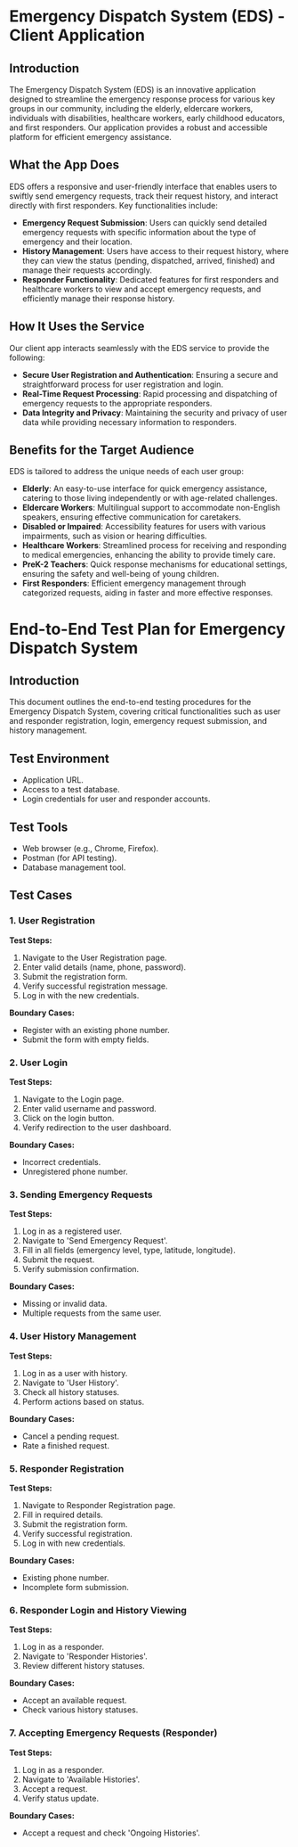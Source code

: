 # Emergency Dispatch System (EDS) - Client Application

## Introduction
The Emergency Dispatch System (EDS) is an innovative application designed to streamline the emergency response process for various key groups in our community, including the elderly, eldercare workers, individuals with disabilities, healthcare workers, early childhood educators, and first responders. Our application provides a robust and accessible platform for efficient emergency assistance.

## What the App Does
EDS offers a responsive and user-friendly interface that enables users to swiftly send emergency requests, track their request history, and interact directly with first responders. Key functionalities include:

- **Emergency Request Submission**: Users can quickly send detailed emergency requests with specific information about the type of emergency and their location.
- **History Management**: Users have access to their request history, where they can view the status (pending, dispatched, arrived, finished) and manage their requests accordingly.
- **Responder Functionality**: Dedicated features for first responders and healthcare workers to view and accept emergency requests, and efficiently manage their response history.

## How It Uses the Service
Our client app interacts seamlessly with the EDS service to provide the following:

- **Secure User Registration and Authentication**: Ensuring a secure and straightforward process for user registration and login.
- **Real-Time Request Processing**: Rapid processing and dispatching of emergency requests to the appropriate responders.
- **Data Integrity and Privacy**: Maintaining the security and privacy of user data while providing necessary information to responders.

## Benefits for the Target Audience
EDS is tailored to address the unique needs of each user group:

- **Elderly**: An easy-to-use interface for quick emergency assistance, catering to those living independently or with age-related challenges.
- **Eldercare Workers**: Multilingual support to accommodate non-English speakers, ensuring effective communication for caretakers.
- **Disabled or Impaired**: Accessibility features for users with various impairments, such as vision or hearing difficulties.
- **Healthcare Workers**: Streamlined process for receiving and responding to medical emergencies, enhancing the ability to provide timely care.
- **PreK-2 Teachers**: Quick response mechanisms for educational settings, ensuring the safety and well-being of young children.
- **First Responders**: Efficient emergency management through categorized requests, aiding in faster and more effective responses.




# End-to-End Test Plan for Emergency Dispatch System

## Introduction
This document outlines the end-to-end testing procedures for the Emergency Dispatch System, covering critical functionalities such as user and responder registration, login, emergency request submission, and history management.

## Test Environment
- Application URL.
- Access to a test database.
- Login credentials for user and responder accounts.

## Test Tools
- Web browser (e.g., Chrome, Firefox).
- Postman (for API testing).
- Database management tool.

## Test Cases

### 1. User Registration
**Test Steps:**
1. Navigate to the User Registration page.
2. Enter valid details (name, phone, password).
3. Submit the registration form.
4. Verify successful registration message.
5. Log in with the new credentials.

**Boundary Cases:**
- Register with an existing phone number.
- Submit the form with empty fields.

### 2. User Login
**Test Steps:**
1. Navigate to the Login page.
2. Enter valid username and password.
3. Click on the login button.
4. Verify redirection to the user dashboard.

**Boundary Cases:**
- Incorrect credentials.
- Unregistered phone number.

### 3. Sending Emergency Requests
**Test Steps:**
1. Log in as a registered user.
2. Navigate to 'Send Emergency Request'.
3. Fill in all fields (emergency level, type, latitude, longitude).
4. Submit the request.
5. Verify submission confirmation.

**Boundary Cases:**
- Missing or invalid data.
- Multiple requests from the same user.

### 4. User History Management
**Test Steps:**
1. Log in as a user with history.
2. Navigate to 'User History'.
3. Check all history statuses.
4. Perform actions based on status.

**Boundary Cases:**
- Cancel a pending request.
- Rate a finished request.

### 5. Responder Registration
**Test Steps:**
1. Navigate to Responder Registration page.
2. Fill in required details.
3. Submit the registration form.
4. Verify successful registration.
5. Log in with new credentials.

**Boundary Cases:**
- Existing phone number.
- Incomplete form submission.

### 6. Responder Login and History Viewing
**Test Steps:**
1. Log in as a responder.
2. Navigate to 'Responder Histories'.
3. Review different history statuses.

**Boundary Cases:**
- Accept an available request.
- Check various history statuses.

### 7. Accepting Emergency Requests (Responder)
**Test Steps:**
1. Log in as a responder.
2. Navigate to 'Available Histories'.
3. Accept a request.
4. Verify status update.

**Boundary Cases:**
- Accept a request and check 'Ongoing Histories'.


